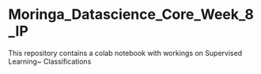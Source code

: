 # Moringa_Datascience_Core_Week_8_IP
This repository contains a colab notebook with workings on Supervised Learning~ Classifications
